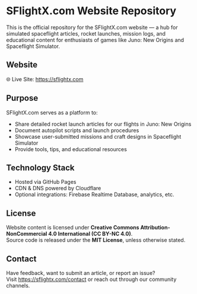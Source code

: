 SFlightX.com Website Repository
===============================

This is the official repository for the SFlightX.com website — a hub for simulated spaceflight articles, rocket launches, mission logs, and educational content for enthusiasts of games like Juno: New Origins and Spaceflight Simulator.

Website
-------

🌐 Live Site: https://sflightx.com

Purpose
-------

SFlightX.com serves as a platform to:

- Share detailed rocket launch articles for our flights in Juno: New Origins
- Document autopilot scripts and launch procedures
- Showcase user-submitted missions and craft designs in Spaceflight Simulator
- Provide tools, tips, and educational resources

Technology Stack
----------------

- Hosted via GitHub Pages
- CDN & DNS powered by Cloudflare
- Optional integrations: Firebase Realtime Database, analytics, etc.

License
-------

Website content is licensed under **Creative Commons Attribution-NonCommercial 4.0 International (CC BY-NC 4.0)**.  
Source code is released under the **MIT License**, unless otherwise stated.

Contact
-------

Have feedback, want to submit an article, or report an issue?  
Visit https://sflightx.com/contact or reach out through our community channels.
